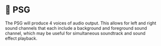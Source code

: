# 📢 PSG

The PSG will produce 4 voices of audio output. This allows for left and right sound channels that each include a background and foreground sound channel, which may be useful for simultaneous soundtrack and sound effect playback.